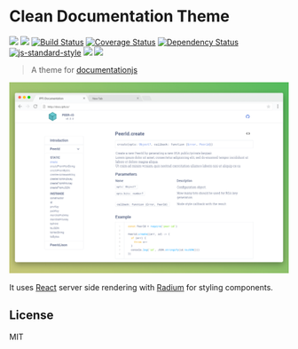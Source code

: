 # Clean Documentation Theme

[![](https://img.shields.io/badge/made%20by-Protocol%20Labs-blue.svg?style=flat-square)](http://ipn.io)
[![](https://img.shields.io/badge/freenode-%23ipfs-blue.svg?style=flat-square)](http://webchat.freenode.net/?channels=%23ipfs)
[![Build Status](https://travis-ci.org/dignifiedquire/clean-documentation-theme.svg?style=flat-square)](https://travis-ci.org/dignifiedquire/clean-documentation-theme) [![Coverage Status](https://coveralls.io/repos/github/dignifiedquire/clean-documentation-theme/badge.svg?branch=master)](https://coveralls.io/github/dignifiedquire/clean-documentation-theme?branch=master)
[![Dependency Status](https://david-dm.org/dignifiedquire/clean-documentation-theme.svg?style=flat-square)](https://david-dm.org/dignifiedquire/clean-documentation-theme)
[![js-standard-style](https://img.shields.io/badge/code%20style-standard-brightgreen.svg?style=flat-square)](https://github.com/feross/standard)
![](https://img.shields.io/badge/npm-%3E%3D3.0.0-orange.svg?style=flat-square)
![](https://img.shields.io/badge/Node.js-%3E%3D4.0.0-orange.svg?style=flat-square)

> A theme for [documentationjs](https://github.com/documentationjs)

![](mockup.png)


It uses [React](https://facebook.github.io/react/) server side rendering with [Radium](https://github.com/FormidableLabs/radium/) for styling components.

## License

MIT

